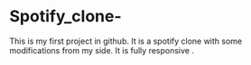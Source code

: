 # Spotify_clone-
This is my first project in github. It is a spotify clone with some modifications from my side. It is fully responsive .
